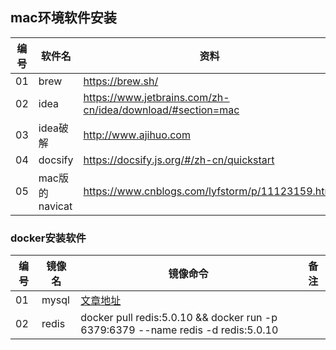 ## mac环境软件安装

| 编号  | 软件名     | 资料                                                         | 
|-----|---------|------------------------------------------------------------|
| 01  | brew    | https://brew.sh/                                           | 
| 02  | idea    | https://www.jetbrains.com/zh-cn/idea/download/#section=mac |  
| 03  | idea破解  | http://www.ajihuo.com                                     | 
| 04  | docsify |   https://docsify.js.org/#/zh-cn/quickstart                 |
| 05  | mac版的navicat| https://www.cnblogs.com/lyfstorm/p/11123159.html| 


### docker安装软件
| 编号  | 镜像名   | 镜像命令                                                                             | 备注 | 
|-----|-------|----------------------------------------------------------------------------------|----|
| 01  | mysql | [文章地址](../zh-database/100_docker安装mysql并挂载到宿主机上.md)                              |
| 02  | redis | docker pull redis:5.0.10 && docker run -p 6379:6379 --name redis -d redis:5.0.10 |     |




